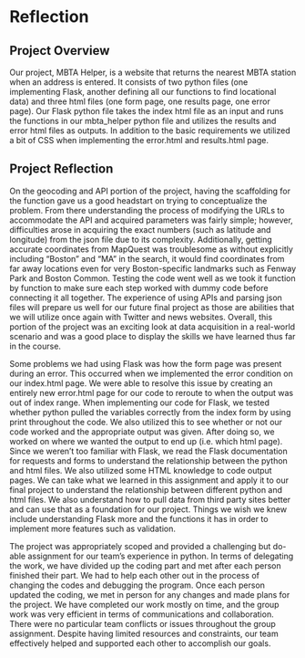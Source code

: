 # Reflection

## Project Overview

Our project, MBTA Helper, is a website that returns the nearest MBTA station when an address is entered. It consists of two python files (one implementing Flask, another defining all our functions to find locational data) and three html files (one form page, one results page, one error page). Our Flask python file takes the index html file as an input and runs the functions in our mbta_helper python file and utilizes the results and error html files as outputs. In addition to the basic requirements we utilized a bit of CSS when implementing the error.html and results.html page. 

## Project Reflection

On the geocoding and API portion of the project, having the scaffolding for the function gave us a good headstart on trying to conceptualize the problem. From there understanding the process of modifying the URLs to accommodate the API and acquired parameters was fairly simple; however, difficulties arose in acquiring the exact numbers (such as latitude and longitude) from the json file due to its complexity. Additionally, getting accurate coordinates from MapQuest was troublesome as without explicitly including “Boston” and “MA” in the search, it would find coordinates from far away locations even for very Boston-specific landmarks such as Fenway Park and Boston Common. Testing the code went well as we took it function by function to make sure each step worked with dummy code before connecting it all together. The experience of using APIs and parsing json files will prepare us well for our future final project as those are abilities that we will utilize once again with Twitter and news websites. Overall, this portion of the project was an exciting look at data acquisition in a real-world scenario and was a good place to display the skills we have learned thus far in the course.

Some problems we had using Flask was how the form page was present during an error. This occurred when we implemented the error condition on our index.html page. We were able to resolve this issue by creating an entirely new error.html page for our code to reroute to when the output was out of index range. When implementing our code for Flask, we tested whether python pulled the variables correctly from the index form by using print throughout the code. We also utilized this to see whether or not our code worked and the appropriate output was given. After doing so, we worked on where we wanted the output to end up (i.e. which html page). Since we weren’t too familiar with Flask, we read the Flask documentation for requests and forms to understand the relationship between the python and html files. We also utilized some HTML knowledge to code output pages. We can take what we learned in this assignment and apply it to our final project to understand the relationship between different python and html files. We also understand how to pull data from third party sites better and can use that as a foundation for our project. Things we wish we knew include understanding Flask more and the functions it has in order to implement more features such as validation. 

The project was appropriately scoped and provided a challenging but do-able assignment for our team’s experience in python. In terms of delegating the work, we have divided up the coding part and met after each person finished their part. We had to help each other out in the process of changing the codes and debugging the program. Once each person updated the coding, we met in person for any changes and made plans for the project. We have completed our work mostly on time, and the group work was very efficient in terms of communications and collaboration. There were no particular team conflicts or issues throughout the group assignment. Despite having limited resources and constraints, our team effectively helped and supported each other to accomplish our goals.